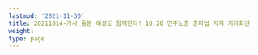 ```yaml
---
lastmod: '2021-11-30'
title: 20211014-가사 돌봄 여성도 함께한다! 10.20 민주노총 총파업 지지 기자회견
weight: 
type: page
---
```

